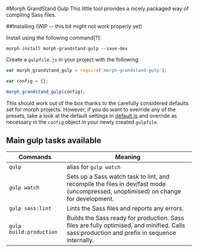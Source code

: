 #Morph GrandStand Gulp
This little tool provides a nicely packaged way of compiling Sass files.

##Installing (WIP -- this bit might not work properly yet)

Install using the following command[?]:

`morph install morph-grandstand-gulp --save-dev`

Create a `gulpfile.js` in your project with the following:

```js
var morph_grandstand_gulp = require('morph-grandstand-gulp');

var config = {};

morph_grandstand_gulp(config);
```

This should work out of the box thanks to the carefully considered defaults set for morph projects. However, if you do want to override any of the presets, take a look at the default settings in  [default.js](https://github.com/bbc/morph-grandstand-gulp/blob/master/defaults.js) and override as necessary in the `config` object in your newly created `gulpfile`.


## Main gulp tasks available
Commands  | Meaning
------------- | -------------
`gulp`  | alias for `gulp watch`
`gulp watch` | Sets up a Sass watch task to lint, and recompile the files in dev/fast mode (uncompressed, unoptimised) on change for development.
`gulp sass:lint` | Lints the Sass files and reports any errors.
`gulp build:production`  | Builds the Sass ready for production. Sass files are fully optimised, and minified. Calls sass:production and prefix in sequence internally.

